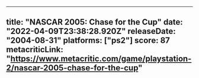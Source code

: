 
---
title: "NASCAR 2005: Chase for the Cup"
date: "2022-04-09T23:38:28.920Z"
releaseDate: "2004-08-31"
platforms: ["ps2"]
score: 87
metacriticLink: "https://www.metacritic.com/game/playstation-2/nascar-2005-chase-for-the-cup"
---
